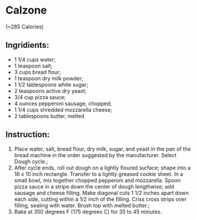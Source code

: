 # Calzone 
(~285  Calories)

## Ingridients:  
- 1 1/4 cups water;  
- 1 teaspoon salt;  
- 3 cups bread flour;  
- 1 teaspoon dry milk powder;  
- 1 1/2 tablespoons white sugar;  
- 2 teaspoons active dry yeast;  
- 3/4 cup pizza sauce;  
- 4 ounces pepperoni sausage, chopped;  
- 1 1/4 cups shredded mozzarella cheese;  
- 2 tablespoons butter, melted

## Instruction:  
1. Place water, salt, bread flour, dry milk, sugar, and yeast in the pan of the bread machine in the order suggested by the manufacturer. Select Dough cycle.;  
2. After cycle ends, roll out dough on a lightly floured surface; shape into a 16 x 10 inch rectangle. Transfer to a lightly greased cookie sheet. In a small bowl, mix together chopped pepperoni and mozzarella. Spoon pizza sauce in a stripe down the center of dough lengthwise; add sausage and cheese filling. Make diagonal cuts 1 1/2 inches apart down each side, cutting within a 1/2 inch of the filling. Criss cross strips over filling, sealing with water. Brush top with melted butter.;  
3. Bake at 350 degrees F (175 degrees C) for 35 to 45 minutes.
